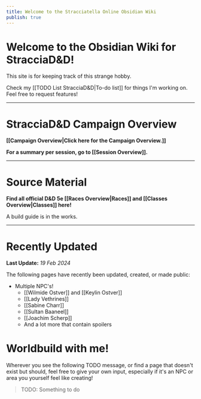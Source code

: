 ```yaml
---
title: Welcome to the Stracciatella Online Obsidian Wiki
publish: true
---
```

# Welcome to the Obsidian Wiki for StracciaD&D! 
This site is for keeping track of this strange hobby.

Check my [[TODO List StracciaD&D|To-do list]] for things I'm working on. Feel free to request features!
***
# StracciaD&D Campaign Overview
**[[Campaign Overview|Click here for the Campaign Overview.]]**

**For a summary per session, go to [[Session Overview]].**
***
# Source Material
 **Find all official D&D 5e [[Races Overview|Races]] and [[Classes Overview|Classes]] here!**
 
 A build guide is in the works.
***
# Recently Updated
**Last Update:** *19 Feb 2024*

The following pages have recently been updated, created, or made public:
- Multiple NPC's!
	- [[Wilmide Ostver]] and [[Keylin Ostver]]
	- [[Lady Vethrines]]
	- [[Sabine Charr]]
	- [[Sultan Baaneel]]
	- [[Joachim Scherp]]
	- And a lot more that contain spoilers
# Worldbuild with me!
Wherever you see the following TODO message, or find a page that doesn't exist but should, feel free to give your own input, especially if it's an NPC or area you yourself feel like creating!
> TODO: Something to do